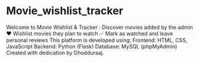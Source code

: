 # Movie_wishlist_tracker
Welcome to Movie Wishlist &amp; Tracker : Discover movies added by the admin  ❤️ Wishlist movies they plan to watch  ✅ Mark as watched and leave personal reviews This platform is developed using:  Frontend: HTML, CSS, JavaScript  Backend: Python (Flask)  Database: MySQL (phpMyAdmin)  Created with dedication by Dhodduraaj.
